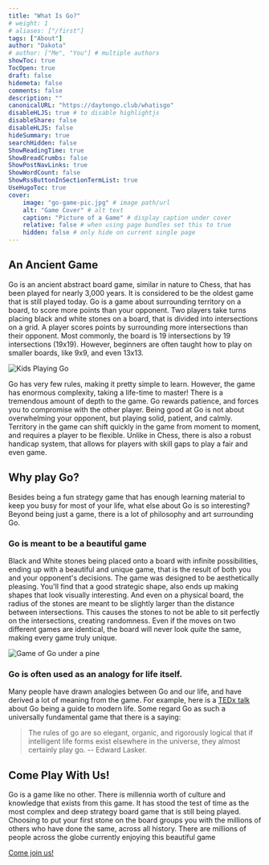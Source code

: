 ```yaml
---
title: "What Is Go?"
# weight: 1
# aliases: ["/first"]
tags: ["About"]
author: "Dakota"
# author: ["Me", "You"] # multiple authors
showToc: true
TocOpen: true
draft: false
hidemeta: false
comments: false
description: ""
canonicalURL: "https://daytongo.club/whatisgo"
disableHLJS: true # to disable highlightjs
disableShare: false
disableHLJS: false
hideSummary: true
searchHidden: false
ShowReadingTime: true
ShowBreadCrumbs: false
ShowPostNavLinks: true
ShowWordCount: false
ShowRssButtonInSectionTermList: true
UseHugoToc: true
cover:
    image: "go-game-pic.jpg" # image path/url
    alt: "Game Cover" # alt text
    caption: "Picture of a Game" # display caption under cover
    relative: false # when using page bundles set this to true
    hidden: false # only hide on current single page
---
```


## An Ancient Game

Go is an ancient abstract board game, similar in nature to Chess, that has been played for nearly 3,000 years. It is considered to be the oldest game that is still played today. Go is a game about surrounding territory on a board, to score more points than your opponent. Two players take turns placing black and white stones on a board, that is divided into intersections on a grid. A player scores points by surrounding more intersections than their opponent. Most commonly, the board is 19 intersections by 19 intersections (19x19). However, beginners are often taught how to play on smaller boards, like 9x9, and even 13x13.

![Kids Playing Go](/kids-playing-go.jpg)

Go has very few rules, making it pretty simple to learn. However, the game has enormous complexity, taking a life-time to master! There is a tremendous amount of depth to the game. Go rewards patience, and forces you to compromise with the other player. Being good at Go is not about overwhelming your opponent, but playing solid, patient, and calmly. Territory in the game can shift quickly in the game from moment to moment, and requires a player to be flexible. Unlike in Chess, there is also a robust handicap system, that allows for players with skill gaps to play a fair and even game.

## Why play Go?

Besides being a fun strategy game that has enough learning material to keep you busy for most of your life, what else about Go is so interesting? Beyond being just a game, there is a lot of philosophy and art surrounding Go. 

### Go is meant to be a beautiful game

Black and White stones being placed onto a board with infinite possibilities, ending up with a beautiful and unique game, that is the result of both you and your opponent's decisions. The game was designed to be aesthetically pleasing. You'll find that a good strategic shape, also ends up making shapes that look visually interesting. And even on a physical board, the radius of the stones are meant to be slightly larger than the distance between intersections. This causes the stones to not be able to sit perfectly on the intersections, creating randomness. Even if the moves on two different games are identical, the board will never look _quite_ the same, making every game truly unique.

![Game of Go under a pine](/pine-tree.png)

### Go is often used as an analogy for life itself.

Many people have drawn analogies between Go and our life, and have derived a lot of meaning from the game. For example, here is a [TEDx talk](https://www.youtube.com/watch?v=wQuh9YI8rn0) about Go being a guide to modern life. Some regard Go as such a universally fundamental game that there is a saying: 

> The rules of go are so elegant, organic, and rigorously logical that if intelligent life forms exist elsewhere in the universe, they almost certainly play go. 
> -- Edward Lasker. 



## Come Play With Us!

Go is a game like no other. There is millennia worth of culture and knowledge that exists from this game. It has stood the test of time as the most complex and deep strategy board game that is still being played. Choosing to put your first stone on the board groups you with the millions of others who have done the same, across all history. There are millions of people across the globe currently enjoying this beautiful game

[Come join us!](/about)